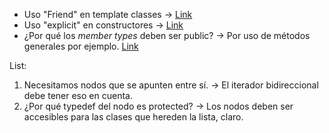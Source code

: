 - Uso "Friend" en template classes -> [Link](https://web.mst.edu/~nmjxv3/articles/templates.html)
- Uso "explicit" en constructores -> [Link](https://stackoverflow.com/questions/121162/what-does-the-explicit-keyword-mean)
- ¿Por qué los _member types_ deben ser public? -> Por uso de métodos generales por ejemplo. [Link](https://stackoverflow.com/a/44571482/12320117)

List:
  1. Necesitamos nodos que se apunten entre sí. -> El iterador bidireccional debe tener eso en cuenta.
  2. ¿Por qué typedef del nodo es protected? -> Los nodos deben ser accesibles para las clases que hereden la lista, claro.
